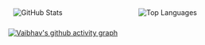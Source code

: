 <div style="display: flex; justify-content: space-between;">
  <div style="flex: 1; padding: 10px;">
    <img src="https://github-readme-stats.vercel.app/api?username=vaibhavwagh19&show_icons=true&theme=radical" alt="GitHub Stats">
  </div>
  <div style="flex: 1; padding: 10px;">
    <img src="https://github-readme-stats.vercel.app/api/top-langs/?username=vaibhavwagh19&layout=compact" alt="Top Languages">
  </div>
</div>


[![Vaibhav's github activity graph](https://github-readme-activity-graph.vercel.app/graph?username=vaibhavwagh19&theme=dracula)](https://github.com/ashutosh00710/github-readme-activity-graph)

